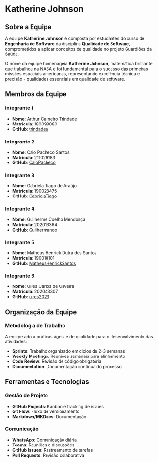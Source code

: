 # Katherine Johnson

## Sobre a Equipe

A equipe **Katherine Johnson** é composta por estudantes do curso de **Engenharia de Software** da disciplina **Qualidade de Software**, comprometidos a aplicar conceitos de qualidade no projeto Guardiões da Saúde.

                            

O nome da equipe homenageia **Katherine Johnson**, matemática brilhante que trabalhou na NASA e foi fundamental para o sucesso das primeiras missões espaciais americanas, representando excelência técnica e precisão - qualidades essenciais em qualidade de software.

## Membros da Equipe

### Integrante 1

-   **Nome**: Arthur Carneiro Trindade
-   **Matrícula**: 180098080
-   **GitHub**: [trindadea](https://github.com/trindadea)
<!-- -   **Papel**: [Função na equipe]
-   **Especialidades**: [Áreas de conhecimento] -->

### Integrante 2

-   **Nome**: Caio Pacheco Santos
-   **Matrícula**: 211029183
-   **GitHub**: [CaioPacheco](https://github.com/CaioPacheco)
<!-- -   **Papel**: [Função na equipe]
-   **Especialidades**: [Áreas de conhecimento] -->

### Integrante 3

-   **Nome**: Gabriela Tiago de Araújo
-   **Matrícula**: 190028475
-   **GitHub**: [GabrielaTiago](https://github.com/GabrielaTiago)
<!-- -   **Papel**: [Função na equipe]
-   **Especialidades**: [Áreas de conhecimento] -->

### Integrante 4

-   **Nome**: Guilherme Coelho Mendonça
-   **Matrícula**: 202016364
-   **GitHub**: [Guilhermanoo](https://github.com/Guilhermanoo)
<!-- -   **Papel**: [Função na equipe]
-   **Especialidades**: [Áreas de conhecimento] -->

### Integrante 5

-   **Nome**: Matheus Henrick Dutra dos Santos
-   **Matrícula**: 190018101
-   **GitHub**: [MatheusHenrickSantos](https://github.com/MatheusHenrickSantos)
<!-- -   **Papel**: [Função na equipe]
-   **Especialidades**: [Áreas de conhecimento] -->

### Integrante 6

-   **Nome**: Uires Carlos de Oliveira
-   **Matrícula**: 202043307
-   **GitHub**: [uires2023](https://github.com/uires2023)
<!-- -   **Papel**: [Função na equipe]
-   **Especialidades**: [Áreas de conhecimento] -->

## Organização da Equipe

### Metodologia de Trabalho

A equipe adota práticas ágeis e de qualidade para o desenvolvimento das atividades:

-   **Sprints**: Trabalho organizado em ciclos de 2-3 semanas
-   **Weekly Meetings**: Reuniões semanais para alinhamento
-   **Code Review**: Revisão de código obrigatória
-   **Documentation**: Documentação contínua do processo
<!-- -   **Testing**: Testes automatizados e manuais -->

## Ferramentas e Tecnologias

### Gestão de Projeto

-   **GitHub Projects**: Kanban e tracking de issues
-   **Git Flow**: Fluxo de versionamento
-   **Markdown/MKDocs**: Documentação

### Comunicação

-   **WhatsApp**: Comunicação diária
-   **Teams**: Reuniões e discussões
-   **GitHub Issues**: Rastreamento de tarefas
-   **Pull Requests**: Revisão colaborativa

<!-- ### Qualidade de Software

-   **Testes Unitários**: Jest (JavaScript)
-   **Análise Estática**: ESLint
-   **Cobertura de Código**: SimpleCov
-   **CI/CD**: GitHub Actions -->
